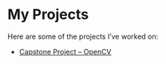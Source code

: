 # My Projects 

Here are some of the projects I’ve worked on:

- [Capstone Project – OpenCV](project1.md)
